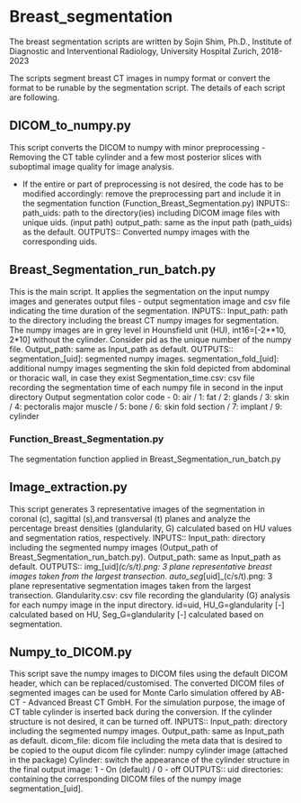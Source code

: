 # Breast_segmentation
The breast segmentation scripts are written by Sojin Shim, Ph.D., Institute of Diagnostic and Interventional Radiology, University Hospital Zurich, 2018-2023

The scripts segment breast CT images in numpy format or convert the format to be runable by the segmentation script. The details of each script are following.

## DICOM_to_numpy.py
This script converts the DICOM to numpy with minor preprocessing - Removing the CT table cylinder and a few most posterior slices with suboptimal image quality for image analysis.
* If the entire or part of preprocessing is not desired, the code has to be modified accordingly: remove the preprocessing part and include it in the segmentation function (Function_Breast_Segmentation.py)
INPUTS::
path_uids: path to the directory(ies) including DICOM image files with unique uids. (input path)
output_path: same as the input path (path_uids) as the default.
OUTPUTS::
Converted numpy images with the corresponding uids.

## Breast_Segmentation_run_batch.py
This is the main script. It applies the segmentation on the input numpy images and generates output files - output segmentation image and csv file indicating the time duration of the segmentation.
INPUTS::
Input_path: path to the directory including the breast CT numpy images for segmentation.
	The numpy images are in grey level in Hounsfield unit (HU), int16=[-2**10, 2*10] without the cylinder.
	Consider pid as the unique number of the numpy file. 
Output_path: same as Input_path as default.
OUTPUTS::
	segmentation_[uid]: segmented numpy images.
	segmentation_fold_[uid]: additional numpy images segmenting the skin fold depicted from abdominal or thoracic wall, in case they exist
	Segmentation_time.csv: csv file recording the segmentation time of each numpy file in second in the input directory
	Output segmentation color code - 0: air / 1: fat / 2: glands / 3: skin / 4: pectoralis major muscle / 5: bone / 6: skin fold section / 7: implant / 9: cylinder

### Function_Breast_Segmentation.py
The segmentation function applied in Breast_Segmentation_run_batch.py

## Image_extraction.py
This script generates 3 representative images of the segmentation in coronal (c), sagittal (s),and transversal (t) planes and analyze the percentage breast densities (glandularity, G) calculated based on HU values and segmentation ratios, respectively.
INPUTS::
Input_path: directory including the segmented numpy images (Output_path of Breast_Segmentation_run_batch.py).
Output_path: same as Input_path as default.
OUTPUTS::
img_[uid]_(c/s/t).png: 3 plane representative breast images taken from the largest transection.
auto_seg_[uid]_(c/s/t).png: 3 plane representative segmentation images taken from the largest transection.
Glandularity.csv: csv file recording the glandularity (G) analysis for each numpy image in the input directory.
id=uid, HU_G=glandularity [-] calculated based on HU, Seg_G=glandularity [-] calculated based on segmentation.

## Numpy_to_DICOM.py
This script save the numpy images to DICOM files using the default DICOM header, which can be replaced/customised. The converted DICOM files of segmented images can be used for Monte Carlo simulation offered by AB-CT - Advanced Breast CT GmbH. For the simulation purpose, the image of CT table cylinder is inserted back during the conversion. If the cylinder structure is not desired, it can be turned off.
INPUTS::
Input_path: directory including the segmented numpy images.
Output_path: same as Input_path as default.
dicom_file: dicom file including the meta data that is desired to be copied to the ouput dicom file
cylinder: numpy cylinder image (attached in the package)
Cylinder: switch the appearance of the cylinder structure in the final output image: 1 - On (default) / 0 - off
OUTPUTS::
uid directories: containing the corresponding DICOM files of the numpy image segmentation_[uid].
